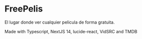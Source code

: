 # FreePelis

El lugar donde ver cualquier pelicula de forma gratuita.

Made with Typescript, NextJS 14, lucide-react, VidSRC and TMDB

